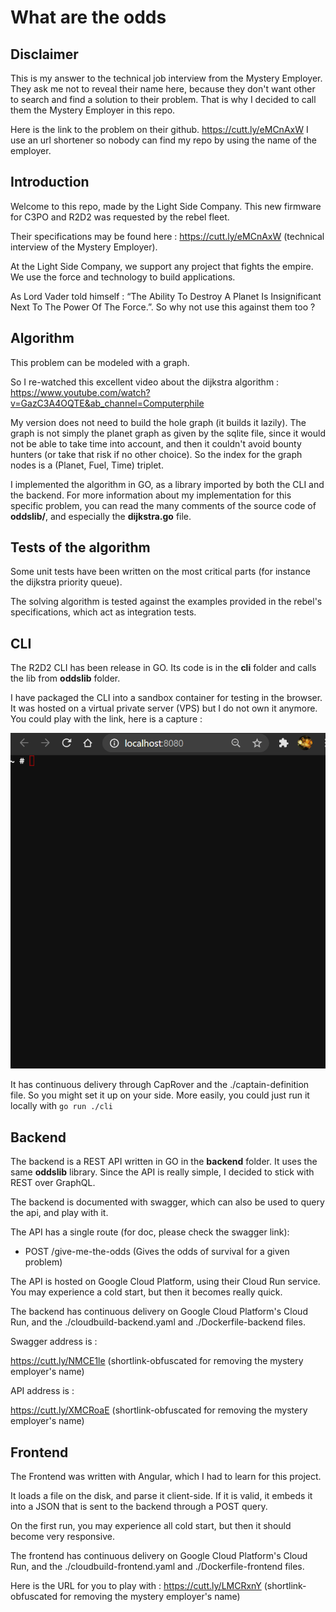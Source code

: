 # What are the odds

## Disclaimer

This is my answer to the technical job interview from the Mystery Employer.
They ask me not to reveal their name here, because they don't want other to search and find a solution to their problem.
That is why I decided to call them the Mystery Employer in this repo.

Here is the link to the problem on their github. 
https://cutt.ly/eMCnAxW
I use an url shortener so nobody can find my repo by using the name of the employer.

## Introduction

Welcome to this repo, made by the Light Side Company.
This new firmware for C3PO and R2D2 was requested by the rebel fleet.

Their specifications may be found here : https://cutt.ly/eMCnAxW (technical interview of the Mystery Employer).

At the Light Side Company, we support any project that fights the empire. We use the force and technology to build applications.

As Lord Vader told himself : “The Ability To Destroy A Planet Is Insignificant Next To The Power Of The Force.”. So why not use this against them too ?


## Algorithm

This problem can be modeled with a graph.

So I re-watched this excellent video about the dijkstra algorithm :
https://www.youtube.com/watch?v=GazC3A4OQTE&ab_channel=Computerphile

My version does not need to build the hole graph (it builds it lazily). 
The graph is not simply the planet graph as given by the sqlite file,
since it would not be able to take time into account, and then it couldn't
avoid bounty hunters (or take that risk if no other choice).
So the index for the graph nodes is a (Planet, Fuel, Time) triplet.

I implemented the algorithm in GO, as a library imported by both the CLI and
the backend. For more information about my implementation for this specific problem,
you can read the many comments of the source code of **oddslib/**, and especially the
**dijkstra.go** file.

## Tests of the algorithm

Some unit tests have been written on the most
critical parts (for instance the dijkstra priority
queue).

The solving algorithm is tested against the examples provided in the rebel's specifications,
which act as integration tests.

## CLI

The R2D2 CLI has been release in GO. Its code is in the **cli** folder and
calls the lib from **oddslib** folder.

I have packaged the CLI into a sandbox container for testing in the browser.
It was hosted on a virtual private server (VPS) but I do not own it anymore.
You could play with the link, here is a capture :

![R2D2 CLI demo](resources/cli-demo.gif "Logo Title Text 1")

It has continuous delivery through CapRover and the ./captain-definition file. So you might set it up on your side.
More easily, you could just run it locally with ```go run ./cli```

## Backend

The backend is a REST API written in GO in the **backend** folder. It uses the
same **oddslib** library. Since the API is really simple, I decided to stick with
REST over GraphQL.

The backend is documented with swagger, which can also be used to query the api,
and play with it.

The API has a single route (for doc, please check the swagger link): 

- POST ​/give-me-the-odds (Gives the odds of survival for a given problem)

The API is hosted on Google Cloud Platform, using their Cloud Run service.
You may experience a cold start, but then it becomes really quick.

The backend has continuous delivery on Google Cloud Platform's
Cloud Run, and the ./cloudbuild-backend.yaml and ./Dockerfile-backend files.

Swagger address is : 

https://cutt.ly/NMCE1le
(shortlink-obfuscated for removing the mystery employer's name)

API address is :

https://cutt.ly/XMCRoaE
(shortlink-obfuscated for removing the mystery employer's name)

## Frontend

The Frontend was written with Angular, which I had to learn for this project.

It loads a file on the disk, and parse it client-side. If it is valid, it embeds it
into a JSON that is sent to the backend through a POST query.

On the first run, you may experience all cold start, but then it should become
very responsive.

The frontend has continuous delivery on Google Cloud Platform's
Cloud Run, and the ./cloudbuild-frontend.yaml and ./Dockerfile-frontend files.

Here is the URL for you to play with : https://cutt.ly/LMCRxnY
(shortlink-obfuscated for removing the mystery employer's name)
